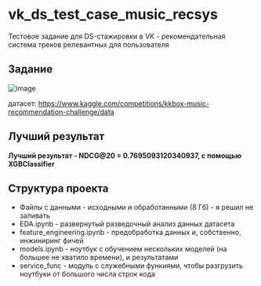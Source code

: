 # vk_ds_test_case_music_recsys
Тестовое задание для DS-стажировки в VK - рекомендательная система треков релевантных для пользователя

## Задание
![image](https://github.com/maximborodai/vk_ds_test_case_music_recsys/assets/96576515/cffe81e3-ae32-4ec7-9d53-fb9d95c8c8b9)

датасет: https://www.kaggle.com/competitions/kkbox-music-recommendation-challenge/data

## Лучший результат
**Лучший результат - NDCG@20 = 0.7695093120340937, с помощью XGBClassifier**

## Структура проекта

- Файлы с данными - исходными и обработанными (8 Гб) - я решил не заливать
- EDA.ipynb - развернутый разведочный анализ данных датасета
- feature_engineering.ipynb - предобработка данных и, собственно, инжиниринг фичей
- models.ipynb - ноутбук с обучением нескольких моделей (на большее не хватило времени), и результатами
- service_func - модуль с служебными функиями, чтобы разгрузить ноутбуки от большого числа строк кода

